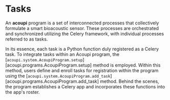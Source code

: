 # Tasks

An **acoupi** program is a set of interconnected processes that collectively
formulate a smart bioacoustic sensor. These processes are orchestrated and
synchronized utilizing the Celery framework, with individual processes referred
to as tasks.

In its essence, each task is a Python function duly registered as a Celery task.
To integrate tasks within an Acoupi program, the
[`acoupi.system.AcoupiProgram.setup`][acoupi.programs.AcoupiProgram.setup]
method is employed. Within this method, users define and enroll tasks for
registration within the program using the
[`acoupi.system.AcoupiProgram.add_task`][acoupi.programs.AcoupiProgram.add_task]
method. Behind the scenes, the program establishes a Celery app and incorporates
these functions into the app's roster.
